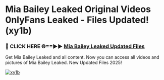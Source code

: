 # Mia Bailey Leaked Original Videos 0nlyFans Leaked - Files Updated! (xy1b)

<h3>🔴 CLICK HERE 🌐==►► <a href="https://tinyurl.com/brd5kh86" rel="nofollow">Mia Bailey Leaked Updated Files</a></h3>

Get Mia Bailey Leaked and all content. Now you can access all videos and pictures of Mia Bailey Leaked. New Updated Files 2025!

[![xy1b](https://i.imgur.com/K7sEzmb.gif)](https://tinyurl.com/brd5kh86)
